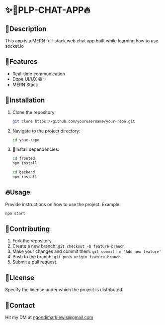 # ✨🧾PLP-CHAT-APP🔥

## 🔗Description
This app is a MERN full-stack web chat app built while learning how to use socket.io

## 💯Features
- Real-time communication
- Dope UI/UX 😅✨
- MERN Stack

## 🚀Installation
1. Clone the repository:
   ```sh
   git clone https://github.com/yourusername/your-repo.git
   ```
2. Navigate to the project directory:
   ```sh
   cd your-repo
   ```
3. 🔗Install dependencies:
   ```sh
   cd fronted
   npm install
   
   cd backend
   npm install
   ```

## 🔥Usage
Provide instructions on how to use the project. Example:
```sh
npm start 
```

## 💯Contributing
1. Fork the repository.
2. Create a new branch: `git checkout -b feature-branch`
3. Make your changes and commit them: `git commit -m 'Add new feature'`
4. Push to the branch: `git push origin feature-branch`
5. Submit a pull request.

## 🧾License
Specify the license under which the project is distributed.

## 🚀Contact
Hit my DM at ngondimarklewis@gmail.com

